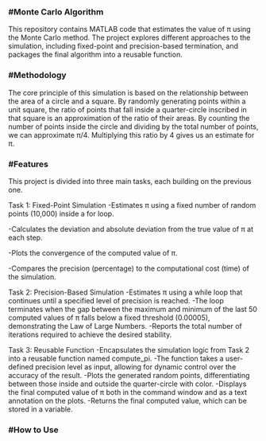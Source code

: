 ### #Monte Carlo Algorithm

This repository contains MATLAB code that estimates the value of π using the Monte Carlo method.
The project explores different approaches to the simulation, including fixed-point and precision-based termination, and packages the final algorithm into a reusable function.

### #Methodology
The core principle of this simulation is based on the relationship between the area of a circle and a square. 
By randomly generating points within a unit square, the ratio of points that fall inside a quarter-circle inscribed in that square is an approximation of the ratio of their areas. 
By counting the number of points inside the circle and dividing by the total number of points, we can approximate π/4. Multiplying this ratio by 4 gives us an estimate for π.

### #Features
This project is divided into three main tasks, each building on the previous one.

Task 1: Fixed-Point Simulation
-Estimates π using a fixed number of random points (10,000) inside a for loop.

-Calculates the deviation and absolute deviation from the true value of π at each step.

-Plots the convergence of the computed value of π.

-Compares the precision (percentage) to the computational cost (time) of the simulation.

Task 2: Precision-Based Simulation
-Estimates π using a while loop that continues until a specified level of precision is reached.
-The loop terminates when the gap between the maximum and minimum of the last 50 computed values of π falls below a fixed threshold (0.00005), demonstrating the Law of Large Numbers.
-Reports the total number of iterations required to achieve the desired stability.

Task 3: Reusable Function
-Encapsulates the simulation logic from Task 2 into a reusable function named compute_pi.
-The function takes a user-defined precision level as input, allowing for dynamic control over the accuracy of the result.
-Plots the generated random points, differentiating between those inside and outside the quarter-circle with color.
-Displays the final computed value of π both in the command window and as a text annotation on the plots.
-Returns the final computed value, which can be stored in a variable.


### #How to Use

